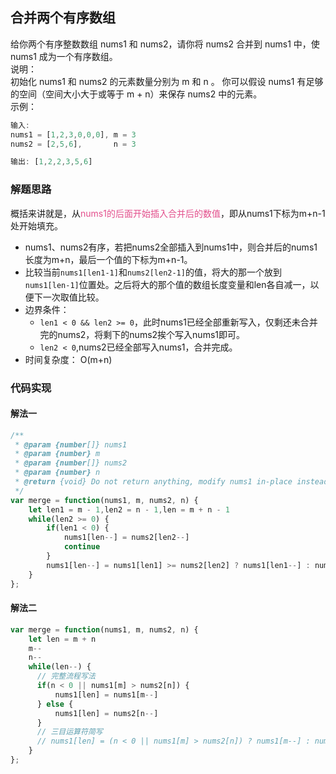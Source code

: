 ## 合并两个有序数组
给你两个有序整数数组 nums1 和 nums2，请你将 nums2 合并到 nums1 中，使 nums1 成为一个有序数组。  
说明：  
初始化 nums1 和 nums2 的元素数量分别为 m 和 n 。
你可以假设 nums1 有足够的空间（空间大小大于或等于 m + n）来保存 nums2 中的元素。  
示例：  
```javascript
输入:
nums1 = [1,2,3,0,0,0], m = 3
nums2 = [2,5,6],       n = 3

输出: [1,2,2,3,5,6]
```

### 解题思路
概括来讲就是，从<font style="color: rgb(227,79,140);">nums1的后面开始插入合并后的数值</font>，即从nums1下标为m+n-1处开始填充。  
+ nums1、nums2有序，若把nums2全部插入到nums1中，则合并后的nums1长度为m+n，最后一个值的下标为m+n-1。   
+ 比较当前```nums1[len1-1]```和```nums2[len2-1]```的值，将大的那一个放到```nums1[len-1]```位置处。之后将大的那个值的数组长度变量和len各自减一，以便下一次取值比较。
+ 边界条件：
  - ```len1 < 0 && len2 >= 0```，此时nums1已经全部重新写入，仅剩还未合并完的nums2，将剩下的nums2挨个写入nums1即可。
  - ```len2 < 0```,nums2已经全部写入nums1，合并完成。
+ 时间复杂度： O(m+n)

### 代码实现
#### 解法一
```javascript
/**
 * @param {number[]} nums1
 * @param {number} m
 * @param {number[]} nums2
 * @param {number} n
 * @return {void} Do not return anything, modify nums1 in-place instead.
 */
var merge = function(nums1, m, nums2, n) {
    let len1 = m - 1,len2 = n - 1,len = m + n - 1
    while(len2 >= 0) {
        if(len1 < 0) {
            nums1[len--] = nums2[len2--]
            continue
        }
        nums1[len--] = nums1[len1] >= nums2[len2] ? nums1[len1--] : nums2[len2--]
    }
};
```

#### 解法二
```JavaScript
var merge = function(nums1, m, nums2, n) {
    let len = m + n
    m--
    n--
    while(len--) {
      // 完整流程写法
      if(n < 0 || nums1[m] > nums2[n]) {
          nums1[len] = nums1[m--]
      } else {
          nums1[len] = nums2[n--]
      }
      // 三目运算符简写
      // nums1[len] = (n < 0 || nums1[m] > nums2[n]) ? nums1[m--] : nums2[n--]
    }
};
```
